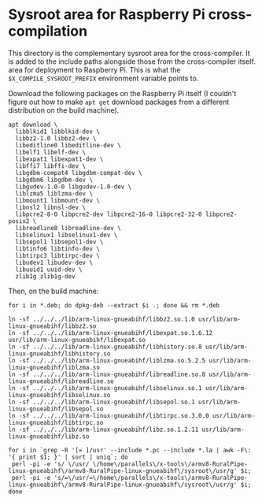 # Sysroot area for Raspberry Pi cross-compilation
This directory is the complementary sysroot area for the cross-compiler. It is added to the include paths alongside those from the cross-compiler itself. area for deployment to Raspberry Pi. This is what the `$X_COMPILE_SYSROOT_PREFIX` environment variable points to.

Download the following packages on the Raspberry Pi itself (I couldn't figure out how to make `apt get` download packages from a different distribution on the build machine).
```
apt download \
  libblkid1 libblkid-dev \
  libbz2-1.0 libbz2-dev \
  libeditline0 libeditline-dev \
  libelf1 libelf-dev \
  libexpat1 libexpat1-dev \
  libffi7 libffi-dev \
  libgdbm-compat4 libgdbm-compat-dev \
  libgdbm6 libgdbm-dev \
  libgudev-1.0-0 libgudev-1.0-dev \
  liblzma5 liblzma-dev \
  libmount1 libmount-dev \
  libnsl2 libnsl-dev \
  libpcre2-8-0 libpcre2-dev libpcre2-16-0 libpcre2-32-0 libpcre2-posix2 \
  libreadline8 libreadline-dev \
  libselinux1 libselinux1-dev \
  libsepol1 libsepol1-dev \
  libtinfo6 libtinfo-dev \
  libtirpc3 libtirpc-dev \
  libudev1 libudev-dev \
  libuuid1 uuid-dev \
  zlib1g zlib1g-dev
```

Then, on the build machine:
```
for i in *.deb; do dpkg-deb --extract $i .; done && rm *.deb

ln -sf ../../../lib/arm-linux-gnueabihf/libbz2.so.1.0 usr/lib/arm-linux-gnueabihf/libbz2.so
ln -sf ../../../lib/arm-linux-gnueabihf/libexpat.so.1.6.12 usr/lib/arm-linux-gnueabihf/libexpat.so
ln -sf ../../../lib/arm-linux-gnueabihf/libhistory.so.8 usr/lib/arm-linux-gnueabihf/libhistory.so
ln -sf ../../../lib/arm-linux-gnueabihf/liblzma.so.5.2.5 usr/lib/arm-linux-gnueabihf/liblzma.so
ln -sf ../../../lib/arm-linux-gnueabihf/libreadline.so.8 usr/lib/arm-linux-gnueabihf/libreadline.so
ln -sf ../../../lib/arm-linux-gnueabihf/libselinux.so.1 usr/lib/arm-linux-gnueabihf/libselinux.so
ln -sf ../../../lib/arm-linux-gnueabihf/libsepol.so.1 usr/lib/arm-linux-gnueabihf/libsepol.so
ln -sf ../../../lib/arm-linux-gnueabihf/libtirpc.so.3.0.0 usr/lib/arm-linux-gnueabihf/libtirpc.so
ln -sf ../../../lib/arm-linux-gnueabihf/libz.so.1.2.11 usr/lib/arm-linux-gnueabihf/libz.so

for i in `grep -R '[= ]/usr' --include *.pc --include *.la | awk -F\: '{ print $1; }' | sort | uniq`; do
 perl -pi -e 's/ \/usr/ \/home\/parallels\/x-tools\/armv8-RuralPipe-linux-gnueabihf\/armv8-RuralPipe-linux-gnueabihf\/sysroot\/usr/g' $i;
 perl -pi -e 's/=\/usr/=\/home\/parallels\/x-tools\/armv8-RuralPipe-linux-gnueabihf\/armv8-RuralPipe-linux-gnueabihf\/sysroot\/usr/g' $i;
done
```
